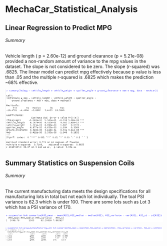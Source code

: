 # MechaCar_Statistical_Analysis

## Linear Regression to Predict MPG

###### Summary

Vehicle length ( p = 2.60e-12) and ground clearance (p = 5.21e-08) provided a non-random amount of variance to the mpg values in the dataset. The slope is not considered to be zero. The slope (r-squared) was .6825. The linear model can predict mpg effectively because p value is less than .05 and the multiple r-squared is .6825 which makes the prediction ~68% effective.

![alt text](https://github.com/CCoelho372/MechaCar_Statistical_Analysis/blob/main/linear_regression.PNG)


## Summary Statistics on Suspension Coils

###### Summary

The current manufacturing data meets the design specifications for all manufacturing lots in total but not each lot individually. The toal PSI variance is 62.3 which is under 100. There are some lots such as Lot 3 which has a PSI variance of 170. 

![alt text](https://github.com/CCoelho372/MechaCar_Statistical_Analysis/blob/main/total_summary.PNG)

![alt text](https://github.com/CCoelho372/MechaCar_Statistical_Analysis/blob/main/lot_summary.PNG)

